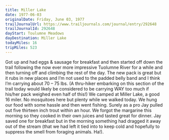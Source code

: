 ```yaml
---
title: Miller Lake
date: 1977-06-03
originalDate: Friday, June 03, 1977
trailJournalUrl: https://www.trailjournals.com/journal/entry/292648
trailJournalId: 292648
dayStart: Toulumne Meadows
dayDestination: Miller Lake
todayMiles: 16
tripMiles: 523
---
```

Got up and had eggs & sausage for breakfast and then started off down the trail following the now ever more impressive Tuolumne River for a while and then turning off and climbing the rest of the day. The new pack is great but it rubs in new places and I’m not used to the padded belly band and I think I’m carrying about 70 – 75 lbs. (A thru-hiker embarking on this section of the trail today would likely be considered to be carrying WAY too much if his/her pack weighed even half of this!) We camped at Miller Lake, a good 16 miler. No mosquitoes here but plenty while we walked today. We hung our food with some hassle and then went fishing. Surely as a pro Jay pulled out five thirteen inch trout within an hour. We forgot the margarine this morning so they cooked in their own juices and tasted great for dinner. Jay saved one for breakfast but in the morning something had dragged it away out of the stream (that we had left it tied into to keep cold and hopefully to suppress the smell from foraging animals. Ha!).

